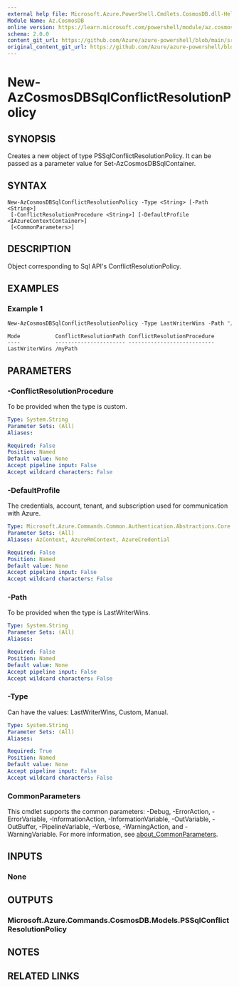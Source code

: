 ```yaml
---
external help file: Microsoft.Azure.PowerShell.Cmdlets.CosmosDB.dll-Help.xml
Module Name: Az.CosmosDB
online version: https://learn.microsoft.com/powershell/module/az.cosmosdb/new-azcosmosdbsqlconflictresolutionpolicy
schema: 2.0.0
content_git_url: https://github.com/Azure/azure-powershell/blob/main/src/CosmosDB/CosmosDB/help/New-AzCosmosDBSqlConflictResolutionPolicy.md
original_content_git_url: https://github.com/Azure/azure-powershell/blob/main/src/CosmosDB/CosmosDB/help/New-AzCosmosDBSqlConflictResolutionPolicy.md
---
```


# New-AzCosmosDBSqlConflictResolutionPolicy

## SYNOPSIS
Creates a new object of type PSSqlConflictResolutionPolicy. It can be passed as a parameter value for Set-AzCosmosDBSqlContainer.

## SYNTAX

```
New-AzCosmosDBSqlConflictResolutionPolicy -Type <String> [-Path <String>]
 [-ConflictResolutionProcedure <String>] [-DefaultProfile <IAzureContextContainer>]
 [<CommonParameters>]
```

## DESCRIPTION
Object corresponding to Sql API's ConflictResolutionPolicy.

## EXAMPLES

### Example 1
```powershell
New-AzCosmosDBSqlConflictResolutionPolicy -Type LastWriterWins -Path "/myPath"
```

```output
Mode           ConflictResolutionPath ConflictResolutionProcedure
----           ---------------------- ---------------------------
LastWriterWins /myPath
```

## PARAMETERS

### -ConflictResolutionProcedure
To be provided when the type is custom.

```yaml
Type: System.String
Parameter Sets: (All)
Aliases:

Required: False
Position: Named
Default value: None
Accept pipeline input: False
Accept wildcard characters: False
```

### -DefaultProfile
The credentials, account, tenant, and subscription used for communication with Azure.

```yaml
Type: Microsoft.Azure.Commands.Common.Authentication.Abstractions.Core.IAzureContextContainer
Parameter Sets: (All)
Aliases: AzContext, AzureRmContext, AzureCredential

Required: False
Position: Named
Default value: None
Accept pipeline input: False
Accept wildcard characters: False
```

### -Path
To be provided when the type is LastWriterWins.

```yaml
Type: System.String
Parameter Sets: (All)
Aliases:

Required: False
Position: Named
Default value: None
Accept pipeline input: False
Accept wildcard characters: False
```

### -Type
Can have the values: LastWriterWins, Custom, Manual.

```yaml
Type: System.String
Parameter Sets: (All)
Aliases:

Required: True
Position: Named
Default value: None
Accept pipeline input: False
Accept wildcard characters: False
```

### CommonParameters
This cmdlet supports the common parameters: -Debug, -ErrorAction, -ErrorVariable, -InformationAction, -InformationVariable, -OutVariable, -OutBuffer, -PipelineVariable, -Verbose, -WarningAction, and -WarningVariable. For more information, see [about_CommonParameters](http://go.microsoft.com/fwlink/?LinkID=113216).

## INPUTS

### None

## OUTPUTS

### Microsoft.Azure.Commands.CosmosDB.Models.PSSqlConflictResolutionPolicy

## NOTES

## RELATED LINKS
